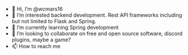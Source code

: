- 👋 Hi, I’m @wcmars16
- 👀 I’m interested backend development. Rest API frameworks including but not limited to Flask and Spring.
- 🌱 I’m currently learning Spring development
- 💞️ I’m looking to collaborate on free and open source software, discord plugins, maybe a game? 
- 📫 How to reach me 
<!---
wcmars16/wcmars16 is a ✨ special ✨ repository because its `README.md` (this file) appears on your GitHub profile.
You can click the Preview link to take a look at your changes.
--->
